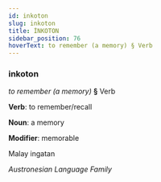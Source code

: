 ```yaml
---
id: inkoton
slug: inkoton
title: İNKOTON
sidebar_position: 76
hoverText: to remember (a memory) § Verb
---
```


### inkoton

*to remember (a memory)* **§** Verb

**Verb**: to remember/recall

**Noun**: a memory

**Modifier**: memorable

Malay ingatan 

*Austronesian Language Family*